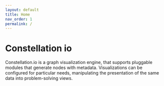 ```yaml
---
layout: default
title: Home
nav_order: 1
permalink: /
---
```


# Constellation io

Constellation.io is a graph visualization engine, that supports pluggable modules that generate nodes with metadata. Visualizations can be configured for particular needs, manipulating the presentation of the same data into problem-solving views.